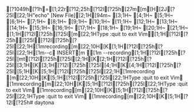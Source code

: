 [?1049h[?1h=[1;22r[?12;25h[?12l[?25h[27m[m[H[2J[?25l[22;1H"echo" [New File][2;1H[94m~                                                                                                                                                    [3;1H~                                                                                                                                                    [4;1H~                                                                                                                                                    [5;1H~                                                                                                                                                    [6;1H~                                                                                                                                                    [7;1H~                                                                                                                                                    [8;1H~                                                                                                                                                    [9;1H~                                                                                                                                                    [10;1H~                                                                                                                                                    [11;1H~                                                                                                                                                    [12;1H~                                                                                                                                                    [13;1H~                                                                                                                                                    [14;1H~                                                                                                                                                    [15;1H~                                                                                                                                                    [16;1H~                                                                                                                                                    [17;1H~                                                                                                                                                    [18;1H~                                                                                                                                                    [19;1H~                                                                                                                                                    [20;1H~                                                                                                                                                    [21;1H~                                                                                                                                                    [1;1H[?12l[?25h[?25l[m[22;1HType  :quit<Enter>  to exit Vim[1;1H[?12l[?25h[?25l[?12l[?25h[?25l[22;1H[1mrecording[m[22;10H[K[1;1H[?12l[?25h[?25l[22;1H[1m--c INSERT[m [1m --recording[1;1H[?12l[?25h[?25l[mt[?12l[?25h[?25l[2;1H[K[2;1H[?12l[?25h[?25l[3;1H[K[3;1H[?12l[?25h[?25l[4;1H[K[4;1H[?12l[?25h[?25l[5;1H[K[5;1H[?12l[?25h[?25l[22;1H[1mrecording [m[22;10H[K[5;1H[?12l[?25h[?25l[22;1HType  :quit<Enter>  to exit Vim[1mrecording[m[22;10H[K[5;1H[?12l[?25h[?25l[22;1HType  :quit<Enter>  to exit Vim[1mrecording[m[22;10H[K[5;1H[?12l[?25h[?25l[22;1HType  :quit<Enter>  to exit Vim[1mrecording[m[22;10H[K[5;1H[?12l[?25h# daytona
